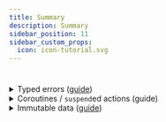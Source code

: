 ```yaml
---
title: Summary
description: Summary
sidebar_position: 11
sidebar_custom_props:
  icon: icon-tutorial.svg
---
```


# <decorated-text icon={frontMatter.sidebar_custom_props.icon} title={frontMatter.title} />

<details>
<summary><span style={{ fontSize: '115%' }}>Typed errors</span> (<a href="../typed-errors">guide</a>)</summary>

<details>
<summary>Run a computation with potential errors</summary>

For any given value of `val program: Raise<E>.() -> A`, the following functions are available:

#### Handle any potential outcomes

- `recover(program, error)` to recover from any error.
- `fold(program, error, success)` to handle error and success case, and re-throw any exceptions.
- `fold(program, exception, error, success)` to handle exception, error and success case.

#### Obtain the result as a wrapper type

These functions create a `Raise` scope where all the operators in this section become available.

- `either(program)` to obtain `Either<E, A>`.
- `result(program)` to obtain `Result<A>`, the error type is fixed to `Throwable`.
- `nullable(program)` to obtain `A?`, the error type is fixed to `Null`.
- `option(program)` to obtain `Option<A>`, the error type is fixed to `None`.

#### Embed any potential errors in the block

- If the call has `Raise<E>` as receiver, _nothing_ is needed.
- If the call returns a wrapper type (`Result`, `Either`, ...), call `.bind()`.

</details>

<details>
<summary>Indicate that an error occurred</summary>

#### DSL syntax

- `raise` to _raise_ a typed error of `E` meaning that the computation has failed.
- `ensure` to _raise_ a typed error of `E` when predicate is `false`.
- `ensureNotNull` to _raise_ a typed error of `E` when value is `null`.

#### Wrapper types

- `Either.Left` and `.left()` to wrap a value as error in `Either`
- `Ior.Left` and `.leftIor()` to wrap a value as error in `Ior`

</details>

<details>
<summary>Handle potential errors (<a href="../typed-errors/#recovering-from-typed-errors-and-exceptions">guide</a>)</summary>

These functions allow raising errors of the same type that the surrounding block.

- `recover(program, error)` to recover from any error.
- `catch(program, exception)` to perform some action when the block throws an exception.

</details>

<details>
<summary>Accumulate errors (<a href="../typed-errors/#validation-accumulating-errors">guide</a>)</summary>

These functions use `NonEmptyList<E>` as the surrounding error type, or take `(E, E) -> E` as the error accumulator.

- `zipOrAccumulate` to operate over independent blocks, with potentially different types.
- `mapOrAccumulate` to operate over a collection of items.

</details>

</details>

<details>
<summary><span style={{ fontSize: '115%' }}>Coroutines / <code>suspend</code>ed actions</span> (guide)</summary>

<details>
<summary>Run several of them</summary>

#### Independently in parallel

- `parMap` to operate over a collection of items.
- `parZip` to combine the result of independent actions, with potentially different return types.

#### Race (only the fastest is returned)

- `raceN` to race 2 or 3 computations.

</details>

<details>
<summary>Protect from potential problems</summary>

- `Schedule.retry` to repeat an action until successful.
- `Schedule.repeat` to repeat an action, correctly handling problems.
- `resourceScope` for correct acquisition and release of resources.

For more resilience options check the `arrow-fx-resilience` package.

</details>

</details>

<details>
<summary><span style={{ fontSize: '115%' }}>Immutable data</span> (<a href="../immutable-data">guide</a>)</summary>

<details>
<summary>Generate optics</summary>

- **User-defined data**: mark the class with the `@optics` annotation and apply the KSP plug-in.
- **Collections**: traversals that work on every element of a collections are available in the `Every` object.

</details>

<details>
<summary>Obtain data</summary>

- `get` obtains the single focused element. <span style={{ fontSize: '80%' }}>(Available for `Lens`.)</span>
- `getOrNull` obtains an optional focused element as nullable. <span style={{ fontSize: '80%' }}>(Available for `Optional`, `Prism`, `Lens`.)</span>
- `getAll` obtains all focused elements as `List`. <span style={{ fontSize: '80%' }}>(Available for every optic.)</span>
- `foldMap` combines all the focused elements in a single element. <span style={{ fontSize: '80%' }}>(Available for every optic.)</span>

The `Traversal` type offers an API closely matching that of `Iterable`.

</details>

<details>
<summary>Copy value with modified data</summary>

- `modify` applies an operation to every focused element.
- `set` changes the value of every focused element.
- `copy` provides a DSL to perform several modifications over the same value.

</details>

<details>
<summary>Generate a new value</summary>

- `reverseGet` constructs a value by means of a `Prism`.

</details>

</details>
